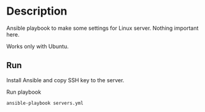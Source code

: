 # Description

Ansible playbook to make some settings for Linux server. Nothing important here.

Works only with Ubuntu.

## Run

Install Ansible and copy SSH key to the server.

Run playbook
```sh
ansible-playbook servers.yml
```
